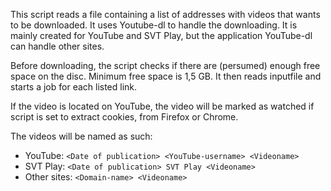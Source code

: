 This script reads a file containing a list of addresses with videos that wants to be downloaded. It uses Youtube-dl to handle the downloading. It is mainly created for YouTube and SVT Play, but the application YouTube-dl can handle other sites.

Before downloading, the script checks if there are (persumed) enough free space on the disc. Minimum free space is 1,5 GB. It then reads inputfile and starts a job for each listed link.

If the video is located on YouTube, the video will be marked as watched if script is set to extract cookies, from Firefox or Chrome.

The videos will be named as such:

  * YouTube: `<Date of publication> <YouTube-username> <Videoname>`
  * SVT Play: `<Date of publication> SVT Play <Videoname>`
  * Other sites: `<Domain-name> <Videoname>`
